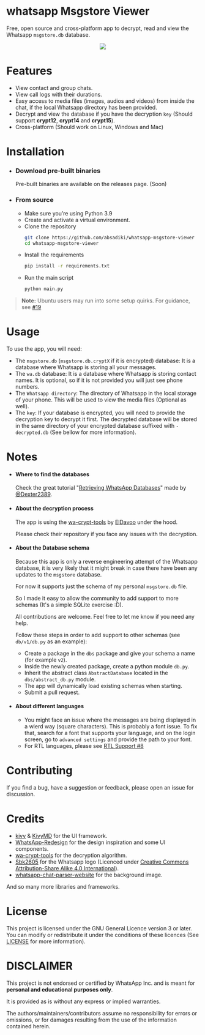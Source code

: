 # whatsapp Msgstore Viewer
Free, open source and cross-platform app to decrypt, read and view the Whatsapp `msgstore.db` database.

<p align="center">
  <img src="./assets/demo/demo_gif_2.gif">
</p>

# Features
* View contact and group chats. 
* View call logs with their durations.
* Easy access to media files (images, audios and videos) from inside the chat, if the local Whatsapp directory has been provided. 
* Decrypt and view the database if you have the decryption `key` (Should support **crypt12**, **crypt14** and **crypt15**).
* Cross-platform (Should work on Linux, Windows and Mac)


# Installation
* ### Download pre-built binaries
  Pre-built binaries are available on the releases page. 
(Soon) 
* ### From source
  * Make sure you’re using Python 3.9
  * Create and activate a virtual environment.
  * Clone the repository
    ```bash 
    git clone https://github.com/absadiki/whatsapp-msgstore-viewer
    cd whatsapp-msgstore-viewer
    ```
  * Install the requirements
    ```bash 
    pip install -r requirements.txt
    ```
  * Run the main script
    ```bash 
    python main.py
    ```
> **Note:** Ubuntu users may run into some setup quirks. For guidance, see [#19](https://github.com/absadiki/whatsapp-msgstore-viewer/issues/19) 

# Usage
To use the app, you will need:
* The `msgstore.db` (`msgstore.db.cryptX` if it is encrypted) database: It is a database where Whatsapp is storing all your messages.
* The `wa.db` database: It is a database where Whatsapp is storing contact names. It is optional, so if it is not provided you will just see phone numbers.
* The `Whatsapp directory`: The directory of Whatsapp in the local storage of your phone. This will be used to view the media files (Optional as well).
* The `key`: If your database is encrypted, you will need to provide the decryption key to decrypt it first. The decrypted database will be stored in the same directory of your encrypted database suffixed with `-decrypted.db`
  (See bellow for more information).

# Notes
* #### Where to find the databases
  Check the great tutorial "[Retrieving WhatsApp Databases](https://github.com/Dexter2389/whatsapp-backup-chat-viewer#retrieving-whatsapp-databases)" made by [@Dexter2389](https://github.com/Dexter2389).

* #### About the decryption process
  The app is using the [wa-crypt-tools](https://github.com/ElDavoo/wa-crypt-tools) by [ElDavoo](https://github.com/ElDavoo) under the hood.

  Please check their repository if you face any issues with the decryption. 

* #### About the Database schema
  Because this app is only a reverse engineering attempt of the Whatsapp database, it is very likely that it might break
in case there have been any updates to the `msgstore` database.

  For now it supports just the schema of my personal `msgstore.db` file.

  So I made it easy to allow the community to add support to more schemas (It's a simple SQLite exercise :D).

  All contributions are welcome. Feel free to let me know if you need any help.

  Follow these steps in order to add support to other schemas (see `db/v1/db.py` as an example):
  * Create a package in the `dbs` package and give your schema a name (for example `v2`).
  * Inside the newly created package, create a python module `db.py`.
  * Inherit the abstract class `AbstractDatabase` located in the `dbs/abstract_db.py` module.
  * The app will dynamically load existing schemas when starting. 
  * Submit a pull request. 

* #### About different languages

  - You might face an issue where the messages are being displayed in a wierd way (square characters).
  This is probably a font issue. To fix that, search for a font that supports your language, and on the login screen, go to
  `advanced settings` and provide the path to your font.
  - For RTL languages, please see [RTL Support #8](https://github.com/absadiki/whatsapp-msgstore-viewer/discussions/8)

# Contributing
If you find a bug, have a suggestion or feedback, please open an issue for discussion.

# Credits

- [kivy](https://kivy.org) & [KivyMD](https://kivymd.readthedocs.io) for the UI framework.
- [WhatsApp-Redesign](https://github.com/haddiebakrie/WhatsApp-Redesign) for the design inspiration and some UI components.
- [wa-crypt-tools](https://github.com/ElDavoo/wa-crypt-tools) for the decryption algorithm.
- [Sbk2605](https://commons.m.wikimedia.org/wiki/File:Whatsapp_logo.jpg) for the Whatsapp logo (Licenced under [Creative Commons Attribution-Share Alike 4.0 International](https://creativecommons.org/licenses/by-sa/4.0/deed.en)).
- [whatsapp-chat-parser-website](https://github.com/Pustur/whatsapp-chat-parser-website) for the background image.

And so many more libraries and frameworks.


# License

This project is licensed under the GNU General Licence version 3 or later. You can modify or redistribute it under the conditions
of these licences (See [LICENSE](./LICENSE) for more information).

# DISCLAIMER
This project is not endorsed or certified by WhatsApp Inc. and is meant for **personal and educational purposes only**.

It is provided as is without any express or implied warranties.

The authors/maintainers/contributors assume no responsibility for errors or omissions, or for damages resulting from the use of the information contained herein.
